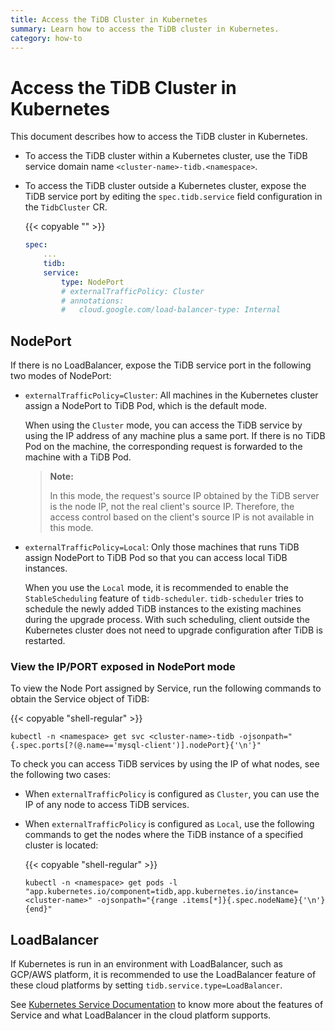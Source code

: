 ```yaml
---
title: Access the TiDB Cluster in Kubernetes
summary: Learn how to access the TiDB cluster in Kubernetes.
category: how-to
---
```


# Access the TiDB Cluster in Kubernetes

This document describes how to access the TiDB cluster in Kubernetes.

+ To access the TiDB cluster within a Kubernetes cluster, use the TiDB service domain name `<cluster-name>-tidb.<namespace>`.
+ To access the TiDB cluster outside a Kubernetes cluster, expose the TiDB service port by editing the `spec.tidb.service` field configuration in the `TidbCluster` CR.

    {{< copyable "" >}}

    ```yaml
    spec:
        ...
        tidb:
        service:
            type: NodePort
            # externalTrafficPolicy: Cluster
            # annotations:
            #   cloud.google.com/load-balancer-type: Internal
    ```

## NodePort

If there is no LoadBalancer, expose the TiDB service port in the following two modes of NodePort:

- `externalTrafficPolicy=Cluster`: All machines in the Kubernetes cluster assign a NodePort to TiDB Pod, which is the default mode.

    When using the `Cluster` mode, you can access the TiDB service by using the IP address of any machine plus a same port. If there is no TiDB Pod on the machine, the corresponding request is forwarded to the machine with a TiDB Pod.

    > **Note:**
    >
    > In this mode, the request's source IP obtained by the TiDB server is the node IP, not the real client's source IP. Therefore, the access control based on the client's source IP is not available in this mode.

- `externalTrafficPolicy=Local`: Only those machines that runs TiDB assign NodePort to TiDB Pod so that you can access local TiDB instances.

    When you use the `Local` mode, it is recommended to enable the `StableScheduling` feature of `tidb-scheduler`. `tidb-scheduler` tries to schedule the newly added TiDB instances to the existing machines during the upgrade process. With such scheduling, client outside the Kubernetes cluster does not need to upgrade configuration after TiDB is restarted.

### View the IP/PORT exposed in NodePort mode

To view the Node Port assigned by Service, run the following commands to obtain the Service object of TiDB:

{{< copyable "shell-regular" >}}

```shell
kubectl -n <namespace> get svc <cluster-name>-tidb -ojsonpath="{.spec.ports[?(@.name=='mysql-client')].nodePort}{'\n'}"
```

To check you can access TiDB services by using the IP of what nodes, see the following two cases:

- When `externalTrafficPolicy` is configured as `Cluster`, you can use the IP of any node to access TiDB services.
- When `externalTrafficPolicy` is configured as `Local`, use the following commands to get the nodes where the TiDB instance of a specified cluster is located:

    {{< copyable "shell-regular" >}}

    ```shell
    kubectl -n <namespace> get pods -l "app.kubernetes.io/component=tidb,app.kubernetes.io/instance=<cluster-name>" -ojsonpath="{range .items[*]}{.spec.nodeName}{'\n'}{end}"
    ```

## LoadBalancer

If Kubernetes is run in an environment with LoadBalancer, such as GCP/AWS platform, it is recommended to use the LoadBalancer feature of these cloud platforms by setting `tidb.service.type=LoadBalancer`.

See [Kubernetes Service Documentation](https://kubernetes.io/docs/concepts/services-networking/service/) to know more about the features of Service and what LoadBalancer in the cloud platform supports.
